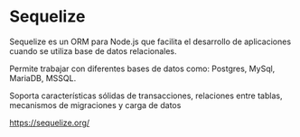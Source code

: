 # Sequelize

Sequelize es un ORM para Node.js que facilita el desarrollo de aplicaciones cuando se utiliza base de datos relacionales. 

Permite trabajar con diferentes bases de datos como: Postgres, MySql, MariaDB, MSSQL.

Soporta características sólidas de transacciones, relaciones entre tablas, mecanismos de migraciones y carga de datos

https://sequelize.org/
